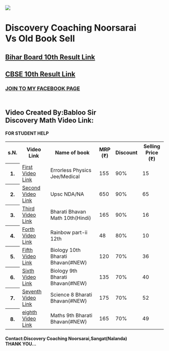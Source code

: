
<html>
<body>
 <div><img style="-webkit-user-select: none;margin: auto;" src="https://yt3.ggpht.com/a/AATXAJzL3lJx71y0-Zw3mITaW6DDfwg9ztjB4PgtYg=s100-c-k-c0xffffffff-no-rj-mo">  </div>
<h1> Discovery Coaching Noorsarai<br>Vs Old Book Sell </h1>
 <h2 class="ram"><a href="http://biharboardonline.bihar.gov.in/">Bihar Board 10th Result Link</a></h2>
 <h2 class="ram"><a href="http://cbseresults.nic.in/class10/class10th19.htm"> CBSE 10th Result Link</a></h2>
 <h3 id="ts"><a href="https://www.facebook.com/pages/category/Education/Discovery-Coaching-Noorsarai-Nalanda-1250305765120469/"> JOIN TO MY FACEBOOK PAGE</a></h3>
<h2 id="special"><span><br>Video Created By:Babloo Sir
<br>Discovery Math Video Link:<span></h2>
<div><h4 class="Babloo">FOR STUDENT HELP</h4></div>	

<table>
<tr>
	<th scope="col">s.N.</th>
        <th scope="col">Video Link</th>
        <th  id="viju" scope="col">Name of book</th>
        <th  id="viju"scope="col">MRP<br>(₹)</th>
        <th  id="viju"scope="col">Discount</th>
        <th id="viju" scope="col"> Selling Price<br>(₹)</th>
    
</tr>
<tr>
 <th scope="row">1.</th>
 <td><a href="https://www.youtube.com/watch?v=p2w6UGHEd00">First Video Link</a></td>
 <td  id="viju" >Errorless Physics Jee/Medical</td>
 <td  id="viju">155</td>
 <td  id="viju">90%</td>
 <td  id="viju">15</td>

</tr>
<tr>
	<th scope="row">2.</th>
<td><a href="https://www.youtube.com/watch?v=atvxf9aDxMQ">Second Video Link</a></td>
<td id="viju">Upsc NDA/NA</td>
<td id="viju">650</td>
<td id="viju">90%</td>
<td id="viju">65</td>
</tr>
<tr>
	<th scope="row">3.</th>
<td><a href="https://www.youtube.com/watch?v=vg_HYDI23as">Third Video Link</a></td>
<td id="viju">Bharati Bhavan Math 10th(Hindi)</td>
<td id="viju">165</td>
<td id="viju">90%</td>
<td id="viju">16</td>
</tr>
<tr>
	<th scope="row">4.</th>
<td><a href="https://www.youtube.com/watch?v=_TEXkQWnZzo">Forth Video Link</a></td>
<td id="viju">Rainbow part-ii 12th</td>
<td id="viju">48</td>
<td id="viju">80%</td>
<td id="viju">10</td>
</tr>
<tr>
	<th scope="row">5.</th>
<td><a href="https://www.youtube.com/watch?v=iHQMcLmDWYg">Fifth Video Link</a></td>
<td id="viju">Biology 10th Bharati Bhavan(#NEW)</td>
<td id="viju">120</td>
<td id="viju">70%</td>
<td id="viju">36</td>
</tr>
<tr>
	<th scope="row">6.</th>
<td><a href="https://www.youtube.com/watch?v=ev9dilWBriw"> Sixth Video Link</a></td>
<td id="viju">Biology 9th Bharati Bhavan(#NEW)</td>
<td id="viju">135</td>
<td id="viju">70%</td>
<td id="viju">40</td>
</tr>
<tr>
	<th scope="row">7.</th>
<td><a href="https://www.youtube.com/watch?v=ev9dilWBriw"> Seventh Video Link</a></td>
<td id="viju">Science 8 Bharati Bhavan(#NEW)</td>
<td id="viju">175</td>
<td id="viju">70%</td>
<td id="viju">52</td>
</tr>
<tr>
	<th scope="row">8.</th>
<td><a href="https://www.youtube.com/watch?v=mrncbOg43Z4"> eighth Video Link</a></td>
<td id="viju">Maths 9th Bharati Bhavan(#NEW)</td>
<td id="viju">165</td>
<td id="viju">70%</td>
<td id="viju">49</td>
</tr>
</table>
<h4 id="vkkk">Contact:Discovery Coaching Noorsarai,Sangat(Nalanda)<br>THANK YOU...</h4>
</body>

</html>  
